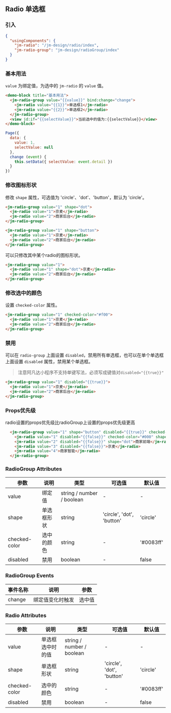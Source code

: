 ## Radio 单选框

### 引入

```json
{
  "usingComponents": {
    "jm-radio": "/jm-design/radio/index",
    "jm-radio-group": "jm-design/radioGroup/index"
  }
}
```

### 基本用法

`value` 为绑定值，为选中的 `jm-radio` 的 `value` 值。

```html
<demo-block title="基本用法">
  <jm-radio-group value="{{value}}" bind:change="change">
    <jm-radio value="{{1}}">单选框1</jm-radio>
    <jm-radio value="{{2}}">单选框2</jm-radio>
  </jm-radio-group>
  <view jd:if="{{selectValue}}">当前选中的值为:{{selectValue}}</view>
</demo-block>
```
```javascript
Page({
  data: {
    value: 1,
    selectValue: null
  },
  change (event) {
    this.setData({ selectValue: event.detail })
  }
})
```

### 修改图标形状

修改 `shape` 属性，可选值为 'circle'、'dot'、'button'，默认为 'circle'。

```html
<jm-radio-group value="1" shape="dot">
  <jm-radio value="1">京麦</jm-radio>
  <jm-radio value="2">商家后台</jm-radio>
</jm-radio-group>

<jm-radio-group value="1" shape="button">
  <jm-radio value="1">京麦</jm-radio>
  <jm-radio value="2">商家后台</jm-radio>
</jm-radio-group>
```
可以只修改其中某个radio的图标形状。

```html
<jm-radio-group value="1">
  <jm-radio value="1" shape="dot">京麦</jm-radio>
  <jm-radio value="2">商家后台</jm-radio>
</jm-radio-group>
```
### 修改选中的颜色

设置 `checked-color` 属性。

```html
<jm-radio-group value="1" checked-color="#f00">
  <jm-radio value="1">京麦</jm-radio>
  <jm-radio value="2">商家后台</jm-radio>
</jm-radio-group>
```

### 禁用

可以在 `radio-group` 上面设置 `disabled`，禁用所有单选框，也可以在单个单选框上面设置 `disabled` 属性，禁用某个单选框。
>注意阿凡达小程序不支持单键写法，必须写成键值对`disabled="{{true}}"`

```html
<jm-radio-group value="1" disabled="{{true}}">
  <jm-radio value="1">京麦</jm-radio>
  <jm-radio value="2">商家后台</jm-radio>
</jm-radio-group>
```

### Props优先级

radio设置的props优先级比radioGroup上设置的props优先级更高

```html
  <jm-radio-group value="1" shape="button" disabled="{{true}}" checked-color="#f00">
    <jm-radio value="1" disabled="{{false}}" checked-color="#000" shape="circle">商家后台</jm-radio>
    <jm-radio value="2" disabled="{{false}}" shape="dot">商家前端</jm-radio>
    <jm-radio value="3" disabled="{{false}}">京麦</jm-radio>
    <jm-radio value="4">商家智能</jm-radio>
  </jm-radio-group>
```
### RadioGroup Attributes
| 参数      | 说明                                 | 类型      | 可选值       | 默认值   |
|---------- |------------------------------------ |---------- |------------- |-------- |
| value | 绑定值 | string / number / boolean | - | - |
| shape | 单选框形状 | string | 'circle', 'dot', 'button' | 'circle' |
| checked-color | 选中的颜色 | string | - | '#0083ff' |
| disabled | 禁用 | boolean | - | false |

### RadioGroup Events

| 事件名称      | 说明                                 | 参数     |
|------------- |------------------------------------ |--------- |
| change | 绑定值变化时触发 | 选中值 |

### Radio Attributes

| 参数      | 说明                                 | 类型      | 可选值       | 默认值   |
|---------- |------------------------------------ |---------- |------------- |-------- |
| value | 单选框选中时的值 | string / number / boolean | - | - |
| shape | 单选框形状 | string | 'circle', 'dot', 'button' | 'circle' |
| checked-color | 选中的颜色 | string | - | '#0083ff' |
| disabled | 禁用 | boolean | - | false |